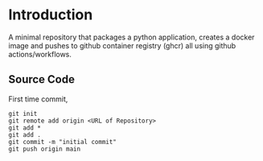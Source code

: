 # Introduction

A minimal repository that packages a python application, creates a docker image and pushes to github container registry (ghcr) all using github actions/workflows.

## Source Code

First time commit, 

```
git init
git remote add origin <URL of Repository>
git add *
git add .
git commit -m "initial commit"
git push origin main
```

